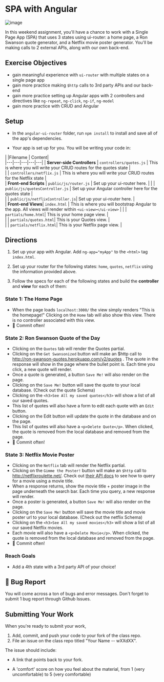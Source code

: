 # SPA with Angular

![image](https://media.giphy.com/media/jKcZoEyfReNYQ/giphy.gif)

In this weekend assignment, you'll have a chance to work with a Single Page App (SPA) that uses 3 states using ui-router: a home page, a Ron Swanson quote generator, and a Netflix movie poster generator. You'll be making calls to 2 external APIs, along with our own back-end.



## Exercise Objectives
- gain meaningful experience with `ui-router` with multiple states on a single page app
- gain more practice making `$http` calls to 3rd party APIs and our back-end
- gain more practice setting up Angular apps with 2 controllers and directives like `ng-repeat`, `ng-click`, `ng-if`, `ng-model`
- gain more practice with CRUD and Angular

## Setup

- In the `angular-ui-router` folder,  run `npm install` to install and save all of the app's dependencies.

- Your app is set up for you. You will be writing your code in:

|   |Filename |   Content|  
|---|---|---|---|---|
|  **Server-side Controllers** | `controllers/quotes.js`  |  This is where you will write your CRUD routes for the quotes state |   
|   | `controllers/netflix.js`  |  This is where you will write your CRUD routes for the Netflix state  |  
|  **Front-end Scripts** |  `public/js/router.js` |  Set up your ui-router here. |
|  |  `public/js/quotesController.js` |  Set up your Angular controller here for the quotes state |   
|  |  `public/js/netflixController.js`|  Set up your ui-router here. |   
|    **Front-end Views**|  `index.html` |  This is where you will bootstrap Angular to the app. All views will render within `<ui-view></ui-view>` |
|  |  `partials/home.html`|  This is your home page view. |  
|  |  `partials/quotes.html`|  This is your Quotes view. |   
|  |  `partials/netflix.html`|  This is your Netflix page view. |    

## Directions

1. Set up your app with Angular. Add `ng-app="myApp"` to the `<html>` tag `index.html`.

2. Set up your router for the following states: `home`, `quotes`, `netflix` using the information provided above.

3. Follow the specs for each of the following states and build the **controller** and **view** for each of them:

### State 1: The Home Page

- When the page loads `localhost:3000/` the view simply renders "This is the homepage!" Clicking on the `Home` tab will also show this view. There is no controller associated with this view.
- :dart: Commit often!

### State 2: Ron Swanson Quote of the Day

- Clicking on the `Quotes` tab will render the Quotes partial.
- Clicking on the `Get Swansonized` button will make an $http call to http://ron-swanson-quotes.herokuapp.com/v2/quotes . The quote in the response will show in the page where the bullet point is. Each time you click, a new quote will render.
- Once a quote is generated, a button `Save Me!` will also render on the page.
- Clicking on the `Save Me!` button will save the quote to your local database. (Check out the quote Schema)
- Clicking on the `<h3>See All my saved quotes</h3>` will show a list of all our saved quotes.
- This list of quotes will also have a form to edit each quote with an `Edit` button.
- Clicking on the Edit button will update the quote in the database and on the page.
- This list of quotes will also have a `<p>Delete Quote</p>`. When clicked, the quote is removed from the local database and removed from the page.
- :dart: Commit often!

### State 3: Netflix Movie Poster

- Clicking on the `Netflix` tab will render the Netflix partial.
- Clicking on the `Gimme the Poster!` button will make an `$http` call to http://netflixroulette.net/. Check out [their API docs](http://netflixroulette.net/api/) to see how to query for a movie using a movie title.
- When a response returns, show the movie title + poster image in the page underneath the search bar. Each time you query, a new response will render.
- Once a poster is generated, a button `Save Me!` will also render on the page.
- Clicking on the `Save Me!` button will save the movie title and movie poster url to your local database. (Check out the netflix Schema)
- Clicking on the `<h3>See All my saved movies</h3>` will show a list of all our saved Netflix movies.
- Each movie will also have a `<p>Delete Movie</p>`. When clicked, the quote is removed from the local database and removed from the page.
- :dart: Commit often!

### Reach Goals

- Add a 4th state with a 3rd party API of your choice!

## :bug: Bug Report

You will come across a ton of bugs and error messages. Don't forget to submit 1 bug report through Github Issues.

## Submitting Your Work

  When you're ready to submit your work,

  1.  Add, commit, and push your code to your fork of the class repo.
  2.  File an issue on the class repo titled "Your Name -- wXXdXX".

  The issue should include:

  -   A link that points back to your fork.

  -   A 'comfort' score on how you feel about the material, from 1 (very
      uncomfortable) to 5 (very comfortable)
